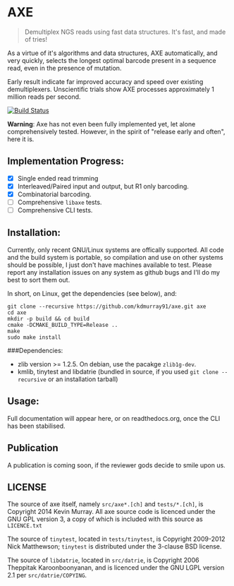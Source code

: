 AXE
===

> Demultiplex NGS reads using fast data structures. It's fast, and made of tries!

As a virtue of it's algorithms and data structures, AXE automatically, and very
quickly, selects the longest optimal barcode present in a sequence read, even
in the presence of mutation.

Early result indicate far improved accuracy and speed over existing
demultiplexers. Unscientific trials show AXE processes approximately 1 million
reads per second.

[![Build Status](https://travis-ci.org/kdmurray91/axe.svg?branch=dev)](https://travis-ci.org/kdmurray91/axe)

**Warning**: Axe has not even been fully implemented yet, let alone
comprehensively tested. However, in the spirit of "release early and often",
here it is.

Implementation Progress:
------------------------

 - [x] Single ended read trimming
 - [x] Interleaved/Paired input and output, but R1 only barcoding.
 - [x] Combinatorial barcoding.
 - [ ] Comprehensive `libaxe` tests.
 - [ ] Comprehensive CLI tests.

Installation:
-------------

Currently, only recent GNU/Linux systems are offically supported. All code and
the build system is portable, so compilation and use on other systems should be
possible, I just don't have machines available to test. Please report any
installation issues on any system as github bugs and I'll do my best to sort
them out.

In short, on Linux, get the dependencies (see below), and:

    git clone --recursive https://github.com/kdmurray91/axe.git axe
    cd axe
    mkdir -p build && cd build
    cmake -DCMAKE_BUILD_TYPE=Release ..
    make
    sudo make install

###Dependencies:

- zlib version >= 1.2.5. On debian, use the pacakge `zlib1g-dev`.
- kmlib, tinytest and libdatrie (bundled in source, if you used
  `git clone --recursive` or an installation tarball)

Usage:
------

Full documentation will appear here, or on readthedocs.org, once the CLI has
been stabilised.

Publication
-----------

A publication is coming soon, if the reviewer gods decide to smile upon us.

LICENSE
-------

The source of axe itself, namely `src/axe*.[ch]` and `tests/*.[ch]`, is
Copyright 2014 Kevin Murray. All axe source code is licenced under the GNU
GPL version 3, a copy of which is included with this source as `LICENCE.txt`

The source of `tinytest`, located in `tests/tinytest`, is Copyright 2009-2012
Nick Matthewson; `tinytest` is distributed under the 3-clause BSD license.

The source of `libdatrie`, located in `src/datrie`, is Copyright 2006 Theppitak
Karoonboonyanan, and is licenced under the GNU LGPL version 2.1 per
`src/datrie/COPYING`.
